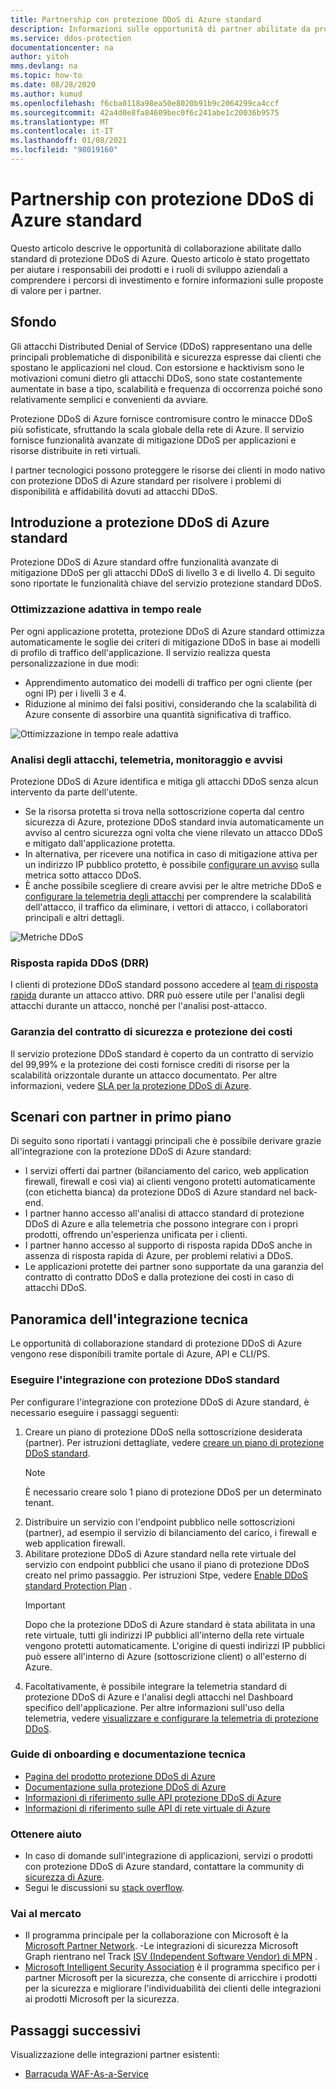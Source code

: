 ```yaml
---
title: Partnership con protezione DDoS di Azure standard
description: Informazioni sulle opportunità di partner abilitate da protezione DDoS di Azure standard.
ms.service: ddos-protection
documentationcenter: na
author: yitoh
mms.devlang: na
ms.topic: how-to
ms.date: 08/28/2020
ms.author: kumud
ms.openlocfilehash: f6cba0118a98ea50e8020b91b9c2064299ca4ccf
ms.sourcegitcommit: 42a4d0e8fa84609bec0f6c241abe1c20036b9575
ms.translationtype: MT
ms.contentlocale: it-IT
ms.lasthandoff: 01/08/2021
ms.locfileid: "98019160"
---
```

# <a name="partnering-with-azure-ddos-protection-standard"></a>Partnership con protezione DDoS di Azure standard
Questo articolo descrive le opportunità di collaborazione abilitate dallo standard di protezione DDoS di Azure. Questo articolo è stato progettato per aiutare i responsabili dei prodotti e i ruoli di sviluppo aziendali a comprendere i percorsi di investimento e fornire informazioni sulle proposte di valore per i partner.

## <a name="background"></a>Sfondo
Gli attacchi Distributed Denial of Service (DDoS) rappresentano una delle principali problematiche di disponibilità e sicurezza espresse dai clienti che spostano le applicazioni nel cloud. Con estorsione e hacktivism sono le motivazioni comuni dietro gli attacchi DDoS, sono state costantemente aumentate in base a tipo, scalabilità e frequenza di occorrenza poiché sono relativamente semplici e convenienti da avviare.

Protezione DDoS di Azure fornisce contromisure contro le minacce DDoS più sofisticate, sfruttando la scala globale della rete di Azure. Il servizio fornisce funzionalità avanzate di mitigazione DDoS per applicazioni e risorse distribuite in reti virtuali.

I partner tecnologici possono proteggere le risorse dei clienti in modo nativo con protezione DDoS di Azure standard per risolvere i problemi di disponibilità e affidabilità dovuti ad attacchi DDoS.

## <a name="introduction-to-azure-ddos-protection-standard"></a>Introduzione a protezione DDoS di Azure standard
Protezione DDoS di Azure standard offre funzionalità avanzate di mitigazione DDoS per gli attacchi DDoS di livello 3 e di livello 4. Di seguito sono riportate le funzionalità chiave del servizio protezione standard DDoS.

### <a name="adaptive-real-time-tuning"></a>Ottimizzazione adattiva in tempo reale
Per ogni applicazione protetta, protezione DDoS di Azure standard ottimizza automaticamente le soglie dei criteri di mitigazione DDoS in base ai modelli di profilo di traffico dell'applicazione. Il servizio realizza questa personalizzazione in due modi:

- Apprendimento automatico dei modelli di traffico per ogni cliente (per ogni IP) per i livelli 3 e 4.
- Riduzione al minimo dei falsi positivi, considerando che la scalabilità di Azure consente di assorbire una quantità significativa di traffico.

![Ottimizzazione in tempo reale adattiva](./media/ddos-protection-partner-onboarding/real-time-tuning.png)

### <a name="attack-analytics-telemetry-monitoring-and-alerting"></a>Analisi degli attacchi, telemetria, monitoraggio e avvisi
Protezione DDoS di Azure identifica e mitiga gli attacchi DDoS senza alcun intervento da parte dell'utente.

- Se la risorsa protetta si trova nella sottoscrizione coperta dal centro sicurezza di Azure, protezione DDoS standard invia automaticamente un avviso al centro sicurezza ogni volta che viene rilevato un attacco DDoS e mitigato dall'applicazione protetta.
- In alternativa, per ricevere una notifica in caso di mitigazione attiva per un indirizzo IP pubblico protetto, è possibile [configurare un avviso](alerts.md) sulla metrica sotto attacco DDoS.
- È anche possibile scegliere di creare avvisi per le altre metriche DDoS e [configurare la telemetria degli attacchi](telemetry.md) per comprendere la scalabilità dell'attacco, il traffico da eliminare, i vettori di attacco, i collaboratori principali e altri dettagli.

![Metriche DDoS](./media/ddos-protection-partner-onboarding/ddos-metrics.png)

### <a name="ddos-rapid-response-drr"></a>Risposta rapida DDoS (DRR)
I clienti di protezione DDoS standard possono accedere al [team di risposta rapida](ddos-rapid-response.md) durante un attacco attivo. DRR può essere utile per l'analisi degli attacchi durante un attacco, nonché per l'analisi post-attacco.

### <a name="sla-guarantee-and-cost-protection"></a>Garanzia del contratto di sicurezza e protezione dei costi
Il servizio protezione DDoS standard è coperto da un contratto di servizio del 99,99% e la protezione dei costi fornisce crediti di risorse per la scalabilità orizzontale durante un attacco documentato. Per altre informazioni, vedere [SLA per la protezione DDoS di Azure](https://azure.microsoft.com/support/legal/sla/ddos-protection/v1_0/).

## <a name="featured-partner-scenarios"></a>Scenari con partner in primo piano
Di seguito sono riportati i vantaggi principali che è possibile derivare grazie all'integrazione con la protezione DDoS di Azure standard:

- I servizi offerti dai partner (bilanciamento del carico, web application firewall, firewall e così via) ai clienti vengono protetti automaticamente (con etichetta bianca) da protezione DDoS di Azure standard nel back-end.
- I partner hanno accesso all'analisi di attacco standard di protezione DDoS di Azure e alla telemetria che possono integrare con i propri prodotti, offrendo un'esperienza unificata per i clienti.  
- I partner hanno accesso al supporto di risposta rapida DDoS anche in assenza di risposta rapida di Azure, per problemi relativi a DDoS.
- Le applicazioni protette dei partner sono supportate da una garanzia del contratto di contratto DDoS e dalla protezione dei costi in caso di attacchi DDoS.

## <a name="technical-integration-overview"></a>Panoramica dell'integrazione tecnica
Le opportunità di collaborazione standard di protezione DDoS di Azure vengono rese disponibili tramite portale di Azure, API e CLI/PS.

### <a name="integrate-with-ddos-protection-standard"></a>Eseguire l'integrazione con protezione DDoS standard
Per configurare l'integrazione con protezione DDoS di Azure standard, è necessario eseguire i passaggi seguenti:
1. Creare un piano di protezione DDoS nella sottoscrizione desiderata (partner). Per istruzioni dettagliate, vedere [creare un piano di protezione DDoS standard](manage-ddos-protection.md#create-a-ddos-protection-plan).
   > [!NOTE]
   > È necessario creare solo 1 piano di protezione DDoS per un determinato tenant. 
2. Distribuire un servizio con l'endpoint pubblico nelle sottoscrizioni (partner), ad esempio il servizio di bilanciamento del carico, i firewall e web application firewall. 
3. Abilitare protezione DDoS di Azure standard nella rete virtuale del servizio con endpoint pubblici che usano il piano di protezione DDoS creato nel primo passaggio. Per istruzioni Stpe, vedere [Enable DDoS standard Protection Plan](manage-ddos-protection.md#enable-ddos-protection-for-an-existing-virtual-network) .
   > [!IMPORTANT] 
   > Dopo che la protezione DDoS di Azure standard è stata abilitata in una rete virtuale, tutti gli indirizzi IP pubblici all'interno della rete virtuale vengono protetti automaticamente. L'origine di questi indirizzi IP pubblici può essere all'interno di Azure (sottoscrizione client) o all'esterno di Azure. 
4. Facoltativamente, è possibile integrare la telemetria standard di protezione DDoS di Azure e l'analisi degli attacchi nel Dashboard specifico dell'applicazione. Per altre informazioni sull'uso della telemetria, vedere [visualizzare e configurare la telemetria di protezione DDoS](telemetry.md). 

### <a name="onboarding-guides-and-technical-documentation"></a>Guide di onboarding e documentazione tecnica

- [Pagina del prodotto protezione DDoS di Azure](https://azure.microsoft.com/services/ddos-protection/)
- [Documentazione sulla protezione DDoS di Azure](ddos-protection-overview.md)
- [Informazioni di riferimento sulle API protezione DDoS di Azure](/rest/api/virtualnetwork/ddosprotectionplans)
- [Informazioni di riferimento sulle API di rete virtuale di Azure](/rest/api/virtualnetwork/virtualnetworks)

### <a name="get-help"></a>Ottenere aiuto

- In caso di domande sull'integrazione di applicazioni, servizi o prodotti con protezione DDoS di Azure standard, contattare la community di [sicurezza di Azure](https://techcommunity.microsoft.com/t5/security-identity/bd-p/Azure-Security).
- Segui le discussioni su [stack overflow](https://stackoverflow.com/tags/azure-ddos/).

### <a name="get-to-market"></a>Vai al mercato

- Il programma principale per la collaborazione con Microsoft è la [Microsoft Partner Network](https://partner.microsoft.com/). -Le integrazioni di sicurezza Microsoft Graph rientrano nel Track [ISV (Independent Software Vendor) di MPN](https://partner.microsoft.com/saas-solution-guide) .
- [Microsoft Intelligent Security Association](https://www.microsoft.com/security/business/intelligent-security-association?rtc=1) è il programma specifico per i partner Microsoft per la sicurezza, che consente di arricchire i prodotti per la sicurezza e migliorare l'individuabilità dei clienti delle integrazioni ai prodotti Microsoft per la sicurezza.

## <a name="next-steps"></a>Passaggi successivi
Visualizzazione delle integrazioni partner esistenti:

- [Barracuda WAF-As-a-Service](https://www.barracuda.com/waf-as-a-service)
